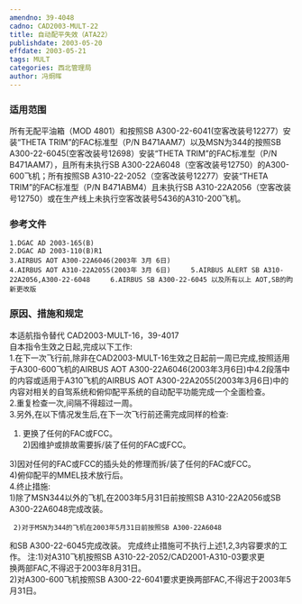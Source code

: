 ```yaml
---
amendno: 39-4048  
cadno: CAD2003-MULT-22  
title: 自动配平失效（ATA22）  
publishdate: 2003-05-20  
effdate: 2003-05-21  
tags: MULT  
categories: 西北管理局  
author: 冯炯晖  
---
```

  
### 适用范围  
所有无配平油箱（MOD 4801）和按照SB A300-22-6041(空客改装号12277）安装“THETA TRIM”的FAC标准型（P/N B471AAM7）以及MSN为344的按照SB A300-22-6045(空客改装号12698）安装“THETA TRIM”的FAC标准型（P/N B471AAM7），且所有未执行SB A300-22A6048（空客改装号12750）的A300-600飞机；所有按照SB A310-22-2052（空客改装号12277）安装“THETA TRIM”的FAC标准型（P/N B471ABM4）且未执行SB A310-22A2056（空客改装号12750）或在生产线上未执行空客改装号5436的A310-200飞机。  
  
<!--more-->  
### 参考文件  
    1.DGAC AD 2003-165(B)  
    2.DGAC AD 2003-110(B)R1  
    3.AIRBUS AOT A300-22A6046(2003年 3月 6日)  
    4.AIRBUS AOT A310-22A2055(2003年 3月 6日)     5.AIRBUS ALERT SB A310-22A2056,A300-22-6048     6.AIRBUS SB A300-22-6045 以及所有以上 AOT,SB的昀新更改版  
  
### 原因、措施和规定  
      
本适航指令替代 CAD2003-MULT-16，39-4017  
    自本指令生效之日起,完成以下工作:  
    1.在下一次飞行前,除非在CAD2003-MULT-16生效之日起前一周已完成,按照适用于A300-600飞机的AIRBUS AOT A300-22A6046(2003年3月6日)中4.2段落中的内容或适用于A310飞机的AIRBUS AOT A300-22A2055(2003年3月6日)中的内容对相关的自驾系统和俯仰配平系统的自动配平功能完成一个全面检查。  
    2.重复检查一次,间隔不得超过一周。  
    3.另外,在以下情况发生后,在下一次飞行前还需完成同样的检查:  
1) 更换了任何的FAC或FCC。  
2)因维护或排故需要拆/装了任何的FAC或FCC。  
  
 3)因对任何的FAC或FCC的插头处的修理而拆/装了任何的FAC或FCC。  
     4)俯仰配平的MMEL技术放行后。  
    4.终止措施:  
     1)除了MSN344以外的飞机,在2003年5月31日前按照SB A310-22A2056或SB A300-22A6048完成改装。  
  
     2)对于MSN为344的飞机在2003年5月31日前按照SB A300-22A6048  
和SB A300-22-6045完成改装。     完成终止措施可不执行上述1,2,3内容要求的工作。     注:1)对A310飞机按照SB A310-22-2052/CAD2001-A310-03要求更  
换两部FAC,不得迟于2003年8月31日。  
2)对A300-600飞机按照SB A300-22-6041要求更换两部FAC,不得迟于2003年5月31日。  
